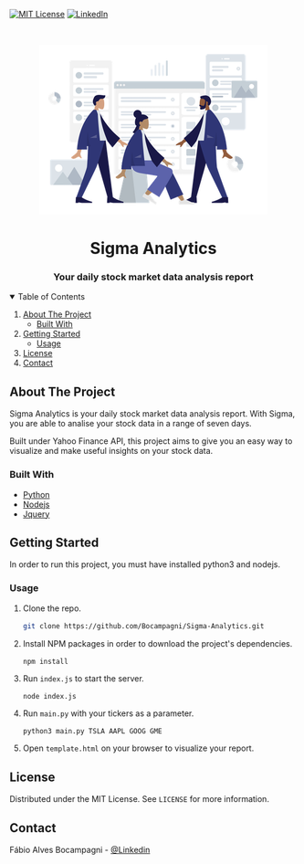 [![MIT License][license-shield]][license-url]
[![LinkedIn][linkedin-shield]][linkedin-url]



<!-- PROJECT LOGO -->
<br />
<p align="center">
  <a href="https://github.com/othneildrew/Best-README-Template">
    <img src="banner.png">
  </a>

  <h1 align="center">Sigma Analytics</h1>

  <h3 align="center">
    Your daily stock market data analysis report

  </h3>



<!-- TABLE OF CONTENTS -->

<details open="open">

  <summary>Table of Contents</summary>

  <ol>
    <li>
      <a href="#about-the-project">About The Project</a>
      <ul>
        <li><a href="#built-with">Built With</a></li>
      </ul>
    </li>
    <li>
      <a href="#getting-started">Getting Started</a>
      <ul>
         <li><a href="#usage">Usage</a></li>
      </ul>
    </li>
    <li><a href="#license">License</a></li>
    <li><a href="#contact">Contact</a></li>
  </ol>

</details>



<!-- ABOUT THE PROJECT -->
## About The Project

Sigma Analytics is your daily stock market data analysis report. With Sigma, you are able to analise your stock data in a range of seven days.

Built under Yahoo Finance API, this project aims to give you an easy way to visualize and make useful insights on your stock data.




### Built With

* [Python](https://www.python.org)
* [Nodejs](https://nodejs.org/en/)
* [Jquery](https://jquery.com)



<!-- GETTING STARTED -->
## Getting Started

In order to run this project, you must have installed python3 and nodejs.

### Usage

1. Clone the repo.
   ```sh
   git clone https://github.com/Bocampagni/Sigma-Analytics.git
   ```
2. Install NPM packages in order to download the project's dependencies.
   ```sh
   npm install
   ```
3. Run `index.js` to start the server.
   ```shell
   node index.js
   ```
4. Run `main.py` with your tickers as a parameter.
   ```shell
   python3 main.py TSLA AAPL GOOG GME
   ```
5. Open `template.html` on your browser to visualize your report.


<!-- LICENSE -->
## License

Distributed under the MIT License. See `LICENSE` for more information.



<!-- CONTACT -->
## Contact

Fábio Alves Bocampagni - [@Linkedin](https://www.linkedin.com/in/bocampagni/)

<!-- MARKDOWN LINKS & IMAGES -->
<!-- https://www.markdownguide.org/basic-syntax/#reference-style-links -->
[stars-url]: https://github.com/Bocampagni/Sigma-Analytics/stargazers
[license-shield]: https://img.shields.io/github/license/othneildrew/Best-README-Template.svg?style=for-the-badge
[license-url]: https://github.com/Bocampagni/Sigma-Analytics/blob/master/LICENSE.TXT
[linkedin-shield]: https://img.shields.io/badge/-LinkedIn-black.svg?style=for-the-badge&logo=linkedin&colorB=555
[linkedin-url]: https://www.linkedin.com/in/bocampagni/
